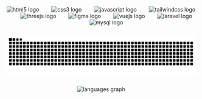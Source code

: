 <div align="center">
  <img src="https://skillicons.dev/icons?i=html" height="40" alt="html5 logo"  />
  <img width="24" />
  <img src="https://skillicons.dev/icons?i=css" height="40" alt="css3 logo"  />
  <img width="24" />
  <img src="https://skillicons.dev/icons?i=js" height="40" alt="javascript logo"  />
  <img width="24" />
  <img src="https://skillicons.dev/icons?i=tailwind" height="40" alt="tailwindcss logo"  />
  <img width="24" />
  <img src="https://skillicons.dev/icons?i=threejs" height="40" alt="threejs logo"  />
  <img width="24" />
  <img src="https://skillicons.dev/icons?i=figma" height="40" alt="figma logo"  />
  <img width="24" />
  <img src="https://skillicons.dev/icons?i=vue" height="40" alt="vuejs logo"  />
  <img width="24" />
  <img src="https://skillicons.dev/icons?i=laravel" height="40" alt="laravel logo"  />
  <img width="24" />
  <img src="https://skillicons.dev/icons?i=mysql" height="40" alt="mysql logo"  />
</div>

###

<img src="https://raw.githubusercontent.com/tommasobatt22/tommasobatt22/output/snake.svg" alt="Snake animation" />

###

<div align="center">
  <img src="https://github-readme-stats.vercel.app/api/top-langs?username=tommasobatt22&locale=en&hide_title=false&layout=compact&card_width=320&langs_count=5&theme=dracula&hide_border=false&order=2" height="150" alt="languages graph"  />
</div>

###
